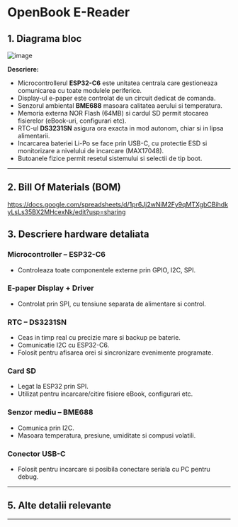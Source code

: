 # OpenBook E-Reader 

## 1. Diagrama bloc
![image](https://github.com/user-attachments/assets/2d6b794d-7fdf-4951-9a27-24080243b14b)




**Descriere:**

- Microcontrollerul **ESP32-C6** este unitatea centrala care gestioneaza comunicarea cu toate modulele periferice.
- Display-ul e-paper este controlat de un circuit dedicat de comanda.
- Senzorul ambiental **BME688** masoara calitatea aerului si temperatura.
- Memoria externa NOR Flash (64MB) si cardul SD permit stocarea fisierelor (eBook-uri, configurari etc).
- RTC-ul **DS3231SN** asigura ora exacta in mod autonom, chiar si in lipsa alimentarii.
- Incarcarea bateriei Li-Po se face prin USB-C, cu protectie ESD si monitorizare a nivelului de incarcare (MAX17048).
- Butoanele fizice permit resetul sistemului si selectii de tip boot.

---

## 2. Bill Of Materials (BOM)
https://docs.google.com/spreadsheets/d/1pr6Jj2wNiM2Fy9qMTXgbCBihdkyLsLs35BX2MHcexNk/edit?usp=sharing


## 3. Descriere hardware detaliata

###  Microcontroller – ESP32-C6
- Controleaza toate componentele externe prin GPIO, I2C, SPI.

### E-paper Display + Driver
- Controlat prin SPI, cu tensiune separata de alimentare si control.

###  RTC – DS3231SN
- Ceas in timp real cu precizie mare si backup pe baterie.
- Comunicatie I2C cu ESP32-C6.
- Folosit pentru afisarea orei si sincronizare evenimente programate.

### Card SD
- Legat la ESP32 prin SPI.
- Utilizat pentru incarcare/citire fisiere eBook, configurari etc.

###  Senzor mediu – BME688
- Comunica prin I2C.
- Masoara temperatura, presiune, umiditate si compusi volatili.

###  Conector USB-C
- Folosit pentru incarcare si posibila conectare seriala cu PC pentru debug.

---

##  5. Alte detalii relevante


---
